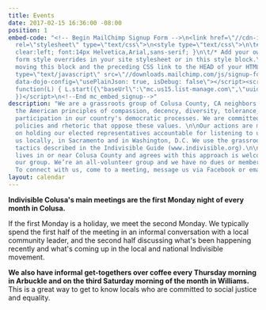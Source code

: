 ```yaml
---
title: Events
date: 2017-02-15 16:36:00 -08:00
position: 1
embed-code: "<!-- Begin MailChimp Signup Form -->\n<link href=\"//cdn-images.mailchimp.com/embedcode/classic-10_7.css\"
  rel=\"stylesheet\" type=\"text/css\">\n<style type=\"text/css\">\n\t#mc_embed_signup{background:#fff;
  clear:left; font:14px Helvetica,Arial,sans-serif; }\n\t/* Add your own MailChimp
  form style overrides in your site stylesheet or in this style block.\n\t   We recommend
  moving this block and the preceding CSS link to the HEAD of your HTML file. */\n</style>\n<script
  type=\"text/javascript\" src=\"//downloads.mailchimp.com/js/signup-forms/popup/embed.js\"
  data-dojo-config=\"usePlainJson: true, isDebug: false\"></script><script type=\"text/javascript\">require([\"mojo/signup-forms/Loader\"],
  function(L) { L.start({\"baseUrl\":\"mc.us15.list-manage.com\",\"uuid\":\"c7ff6e4e1cb7f971de3d99bab\",\"lid\":\"a4183041ab\"})
  })</script>\n<!--End mc_embed_signup-->"
description: "We are a grassroots group of Colusa County, CA neighbors who embrace
  the American principles of compassion, decency, diversity, tolerance, equality and
  participation in our country's democratic processes. We are committed to countering
  policies and rhetoric that oppose these values. \n\nOur actions are mostly focused
  on holding our elected representatives accountable for listening to us and representing
  us locally, in Sacramento and in Washington, D.C. We use the grassroots advocacy
  tactics described in the Indivisible Guide (www.indivisible.org).\n\nEveryone who
  lives in or near Colusa County and agrees with this approach is welcome to join
  our group. We’re an all-volunteer group and we have no dues or membership obligations.
  To connect with us, come to a meeting, message us via Facebook or email us at indivisiblecolusa@gmail.com."
layout: calendar
---
```


**Indivisible Colusa's main meetings are the first Monday night of every month in Colusa.**  

If the first Monday is a holiday, we meet the second Monday. We typically spend the first half of the meeting in an informal conversation with a local community leader, and the second half discussing what's been happening recently and what's coming up in the local and national Indivisible movement. 

**We also have informal get-togethers over coffee every Thursday morning in Arbuckle and on the third Saturday morning of the month in Williams.** This is a great way to get to know locals who are committed to social justice and equality. 